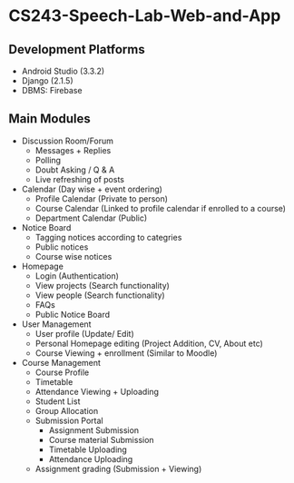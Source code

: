 # CS243-Speech-Lab-Web-and-App

## Development Platforms
- Android Studio (3.3.2)
- Django (2.1.5)
- DBMS: Firebase

## Main Modules
- Discussion Room/Forum
    - Messages + Replies
    - Polling
    - Doubt Asking / Q & A
    - Live refreshing of posts
- Calendar (Day wise + event ordering)
    - Profile Calendar (Private to person)
    - Course Calendar (Linked to profile calendar if enrolled to a course)
    - Department Calendar (Public)
- Notice Board
    - Tagging notices according to categries
    - Public notices
    - Course wise notices
- Homepage
    - Login (Authentication)
    - View projects (Search functionality)
    - View people (Search functionality)
    - FAQs
    - Public Notice Board
- User Management
    - User profile (Update/ Edit)
    - Personal Homepage editing (Project Addition, CV, About etc)
    - Course Viewing + enrollment (Similar to Moodle)
- Course Management
    - Course Profile
    - Timetable
    - Attendance Viewing + Uploading
    - Student List
    - Group Allocation
    - Submission Portal
        - Assignment Submission
        - Course material Submission
        - Timetable Uploading
        - Attendance Uploading
    - Assignment grading (Submission + Viewing)
